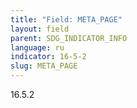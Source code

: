 ```yaml
---
title: "Field: META_PAGE"
layout: field
parent: SDG_INDICATOR_INFO
language: ru
indicator: 16-5-2
slug: META_PAGE
---
```

16.5.2